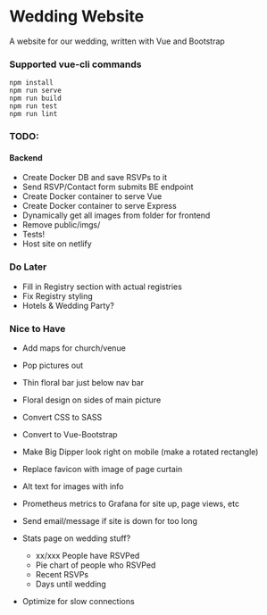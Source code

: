 # Wedding Website
A website for our wedding, written with Vue and Bootstrap

### Supported vue-cli commands
```
npm install
npm run serve
npm run build
npm run test
npm run lint
```

### TODO:

#### Backend
- Create Docker DB and save RSVPs to it
- Send RSVP/Contact form submits BE endpoint
- Create Docker container to serve Vue
- Create Docker container to serve Express
- Dynamically get all images from folder for frontend
- Remove public/imgs/
- Tests!
- Host site on netlify

### Do Later
- Fill in Registry section with actual registries
- Fix Registry styling
- Hotels & Wedding Party?

### Nice to Have
- Add maps for church/venue
- Pop pictures out
- Thin floral bar just below nav bar
- Floral design on sides of main picture
- Convert CSS to SASS
- Convert to Vue-Bootstrap
- Make Big Dipper look right on mobile (make a rotated rectangle)
- Replace favicon with image of page curtain
- Alt text for images with info
- Prometheus metrics to Grafana for site up, page views, etc
- Send email/message if site is down for too long

- Stats page on wedding stuff?
    - xx/xxx People have RSVPed
    - Pie chart of people who RSVPed
    - Recent RSVPs
    - Days until wedding
- Optimize for slow connections
